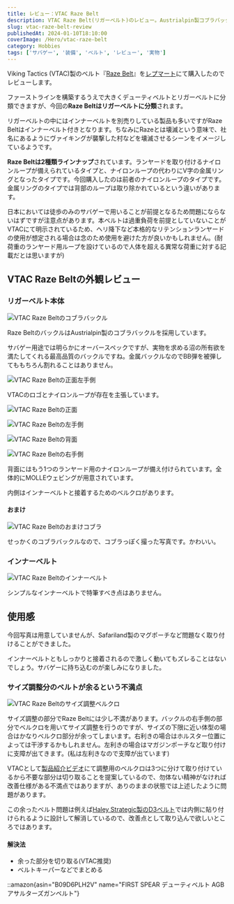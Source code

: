 ```yaml
---
title: レビュー：VTAC Raze Belt
description: VTAC Raze Belt(リガーベルト)のレビュー。Austrialpin製コブラバックル採用のインナーベルト付きモデル。ランヤード用ナイロンループ配置とサイズ調整時の余りベルトの課題を解説。
slug: vtac-raze-belt-review
publishedAt: 2024-01-10T18:10:00
coverImage: /Hero/vtac-raze-belt
category: Hobbies
tags: ['サバゲー', '装備', 'ベルト', 'レビュー', '実物']
---
```


Viking Tactics (VTAC)製のベルト『[Raze Belt](https://www.vikingtactics.com/shop/vtac-raze-belt/)』を[レプマート](https://repmart.jp/products/vtacrzlbk.html)にて購入したのでレビューします。

ファーストラインを構築するうえで大きくデューティベルトとリガーベルトに分類できますが、今回の**Raze Beltはリガーベルトに分類**されます。

リガーベルトの中にはインナーベルトを別売りしている製品も多いですがRaze Beltはインナーベルト付きとなります。ちなみにRazeとは壊滅という意味で、社名にあるようにヴァイキングが襲撃した村などを壊滅させるシーンをイメージしているようです。

**Raze Beltは2種類ラインナップ**されています。ランヤードを取り付けるナイロンループが備えられているタイプと、ナイロンループの代わりにV字の金属リングとなったタイプです。今回購入したのは前者のナイロンループのタイプです。金属リングのタイプでは背部のループは取り除かれているという違いがあります。

日本においては徒歩のみのサバゲーで用いることが前提となるため問題にならないはずですが注意点があります。本ベルトは過重負荷を前提としていないことがVTACにて明示されているため、ヘリ降下など本格的なリテンションランヤードの使用が想定される場合は念のため使用を避けた方が良いかもしれません。(耐荷重のランヤード用ループを設けているので人体を超える異常な荷重に対する記載だとは思いますが)

## VTAC Raze Beltの外観レビュー

### リガーベルト本体

![VTAC Raze Beltのコブラバックル](/Review/etrx0ociehw0yfybczhd)

Raze BeltのバックルはAustrialpin製のコブラバックルを採用しています。

サバゲー用途では明らかにオーバースペックですが、実物を求める沼の所有欲を満たしてくれる最高品質のバックルですね。金属バックルなのでBB弾を被弾してももちろん割れることはありません。

![VTAC Raze Beltの正面左手側](/Review/tgohmniwu3whzlziu8nz)

VTACのロゴとナイロンループが存在を主張しています。

![VTAC Raze Beltの正面](/Review/fztwpyjtmkgxlfqfredv)

![VTAC Raze Beltの左手側](/Review/henlslliyptqxbpplj40)

![VTAC Raze Beltの背面](/Review/wgjosbt2t3qzbsnbfhqm)

![VTAC Raze Beltの右手側](/Review/hrleagjr2lwfirgp1lv3)

背面にはもう1つのランヤード用のナイロンループが備え付けられています。全体的にMOLLEウェビングが用意されています。

内側はインナーベルトと接着するためのベルクロがあります。

#### おまけ

![VTAC Raze Beltのおまけコブラ](/Review/inx3dmknfxp4nbnlrii0)

せっかくのコブラバックルなので、コブラっぽく撮った写真です。かわいい。

### インナーベルト

![VTAC Raze Beltのインナーベルト](/Review/drnso5godcwa49ffxbj2)

シンプルなインナーベルトで特筆すべき点はありません。

## 使用感

今回写真は用意していませんが、Safariland製のマグポーチなど問題なく取り付けることができました。

インナーベルトともしっかりと接着されるので激しく動いてもズレることはないでしょう。サバゲーに持ち込むのが楽しみになりました。

### サイズ調整分のベルトが余るという不満点

![VTAC Raze Beltのサイズ調整ベルクロ](/Review/eafxw1zt6kvnattfs4hl)

サイズ調整の部分でRaze Beltには少し不満があります。バックルの右手側の部分でベルクロを用いてサイズ調整を行うのですが、サイズの下限に近い体型の場合はかなりベルクロ部分が余ってしまいます。右利きの場合はホルスター位置によっては干渉するかもしれません。左利きの場合はマガジンポーチなど取り付けに支障が出てきます。(私は左利きなので支障が出ています)

VTACとして[製品紹介ビデオ](https://www.youtube.com/watch?v=FFz682X2oQs)にて調整用のベルクロは3つに分けて取り付けているから不要な部分は切り取ることを提案しているので、勿体ない精神がなければ改善仕様がある不満点ではありますが、ありのままの状態では上述したように問題があります。

この余ったベルト問題は例えば[Haley Strategic製のD3ベルト](https://haleystrategic.com/d3-belt)では内側に貼り付けられるように設計して解消しているので、改善点として取り込んで欲しいところではあります。

#### 解決法

- 余った部分を切り取る(VTAC推奨)
- ベルトキーパーなどでまとめる

::amazon{asin="B09D6PLH2V" name="FIRST SPEAR デューティベルト AGB アサルターズガンベルト"}
